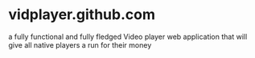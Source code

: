 # vidplayer.github.com
a fully functional and fully fledged Video player web application that will give all native players a run for their money
